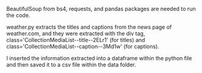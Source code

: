 BeautifulSoup from bs4, requests, and pandas packages are needed to run the code. 

weather.py extracts the titles and captions from the news page of weather.com, and they were extracted with the div tag, class='CollectionMediaList--title--2ELr1' (for titles) and class='CollectionMediaList--caption--3Md1w' (for captions).

I inserted the information extracted into a dataframe within the python file and then saved it to a csv file within the data folder. 